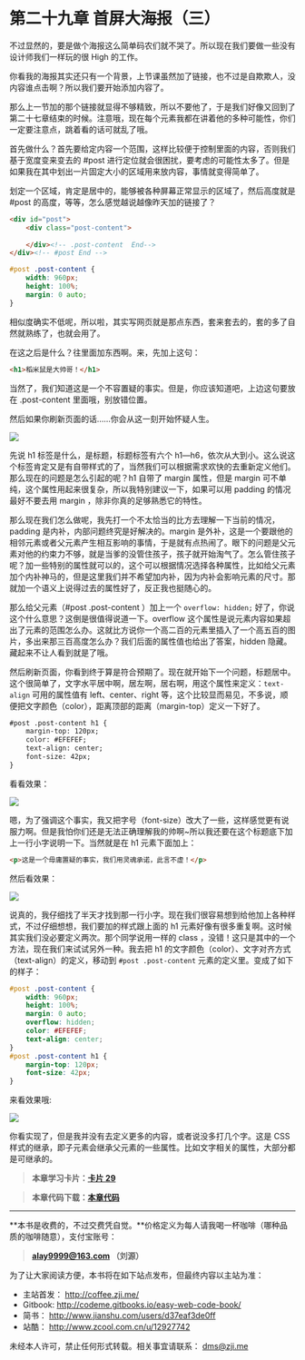 第二十九章 首屏大海报（三）
===

不过显然的，要是做个海报这么简单码农们就不哭了。所以现在我们要做一些没有设计师我们一样玩的很 High 的工作。

你看我的海报其实还只有一个背景，上节课虽然加了链接，也不过是自欺欺人，没内容谁点击啊？所以我们要开始添加内容了。

那么上一节加的那个链接就显得不够精致，所以不要他了，于是我们好像又回到了第二十七章结束的时候。注意哦，现在每个元素我都在讲着他的多种可能性，你们一定要注意点，跳着看的话可就乱了哦。

首先做什么？首先要给定内容一个范围，这样比较便于控制里面的内容，否则我们基于宽度变来变去的 #post 进行定位就会很困扰，要考虑的可能性太多了。但是如果我在其中划出一片固定大小的区域用来放内容，事情就变得简单了。

划定一个区域，肯定是居中的，能够被各种屏幕正常显示的区域了，然后高度就是 #post 的高度，等等，怎么感觉越说越像昨天加的链接了？

```html
<div id="post">
	<div class="post-content">
		
	</div><!-- .post-content  End-->
</div><!-- #post End -->
```

```css
#post .post-content {
	width: 960px;
	height: 100%;
	margin: 0 auto;
}
```

相似度确实不低呢，所以啦，其实写网页就是那点东西，套来套去的，套的多了自然就熟练了，也就会用了。

在这之后是什么？往里面加东西啊。来，先加上这句：

```html
<h1>稻米鼠是大帅哥！</h1>
```

当然了，我们知道这是一个不容置疑的事实。但是，你应该知道吧，上边这句要放在 .post-content 里面哦，别放错位置。

然后如果你刷新页面的话……你会从这一刻开始怀疑人生。

![](http://coffee.zji.me/imgs/29-1.png)

先说 h1 标签是什么，是标题，标题标签有六个 h1—h6，依次从大到小。这么说这个标签肯定又是有自带样式的了，当然我们可以根据需求欢快的去重新定义他们。那么现在的问题是怎么引起的呢？h1 自带了 margin 属性，但是 margin 可不单纯，这个属性用起来很复杂，所以我特别建议一下，如果可以用 padding 的情况最好不要去用 margin ，除非你真的足够熟悉它的特性。

那么现在我们怎么做呢，我先打一个不太恰当的比方去理解一下当前的情况，padding 是内补，内部问题终究是好解决的。margin 是外补，这是一个要跟他的相邻元素或者父元素产生相互影响的事情，于是就有点热闹了。眼下的问题是父元素对他的约束力不够，就是当爹的没管住孩子，孩子就开始淘气了。怎么管住孩子呢？加一些特别的属性就可以的，这个可以根据情况选择各种属性，比如给父元素加个内补神马的，但是这里我们并不希望加内补，因为内补会影响元素的尺寸。那就加一个语义上说得过去的属性好了，反正我也挺随心的。

那么给父元素（#post .post-content ）加上一个 `overflow: hidden;` 好了，你说这个什么意思？这倒是很值得说道一下。overflow 这个属性是说元素内容如果超出了元素的范围怎么办。这就比方说你一个高二百的元素里插入了一个高五百的图片，多出来那三百高度怎么办？我们后面的属性值也给出了答案，hidden 隐藏。藏起来不让人看到就是了哦。

然后刷新页面，你看到终于算是符合预期了。现在就开始下一个问题，标题居中。这个很简单了，文字水平居中啊，居左啊，居右啊，用这个属性来定义：`text-align` 可用的属性值有 left、center、right 等，这个比较显而易见，不多说，顺便把文字颜色（color），距离顶部的距离（margin-top）定义一下好了。

```html
#post .post-content h1 {
	margin-top: 120px;
	color: #EFEFEF;
	text-align: center;
	font-size: 42px;
}
```

看看效果：

![](http://coffee.zji.me/imgs/29-2.png)

嗯，为了强调这个事实，我又把字号（font-size）改大了一些，这样感觉更有说服力啊。但是我怕你们还是无法正确理解我的帅啊~所以我还要在这个标题底下加上一行小字说明一下。当然就是在 h1 元素下面加上：

```html
<p>这是一个毋庸置疑的事实，我们用灵魂承诺，此言不虚！</p>
```

然后看效果：

![](http://coffee.zji.me/imgs/29-3.png)

说真的，我仔细找了半天才找到那一行小字。现在我们很容易想到给他加上各种样式，不过仔细想想，我们要加的样式跟上面的 h1 元素好像有很多重复啊。这时候其实我们没必要定义两次。那个同学说用一样的 class ，没错！这只是其中的一个方法，现在我们来试试另外一种。我去把 h1 的文字颜色（color）、文字对齐方式（text-align）的定义，移动到 `#post .post-content` 元素的定义里。变成了如下的样子：

```css
#post .post-content {
	width: 960px;
	height: 100%;
	margin: 0 auto;
	overflow: hidden;
	color: #EFEFEF;
	text-align: center;
}
#post .post-content h1 {
	margin-top: 120px;
	font-size: 42px;
}
```

来看效果哦:

![](http://coffee.zji.me/imgs/29-4.png)

你看实现了，但是我并没有去定义更多的内容，或者说没多打几个字。这是 CSS 样式的继承，即子元素会继承父元素的一些属性。比如文字相关的属性，大部分都是可继承的。

> **本章学习卡片：[卡片 29](http://coffee.zji.me/card.html?name=chapter29)**

> **本章代码下载：[本章代码](http://coffee.zji.me/show-code/29.zip)**

---

**本书是收费的，不过交费凭自觉。**价格定义为每人请我喝一杯咖啡（哪种品质的咖啡随意），支付宝账号：

> **alay9999@163.com  （刘源）**

为了让大家阅读方便，本书将在如下站点发布，但最终内容以主站为准：

* 主站首发： http://coffee.zji.me/
* Gitbook: http://codeme.gitbooks.io/easy-web-code-book/
* 简书： http://www.jianshu.com/users/d37eaf3de0ff
* 站酷： http://www.zcool.com.cn/u/12927742

未经本人许可，禁止任何形式转载。相关事宜请联系： dms@zji.me
